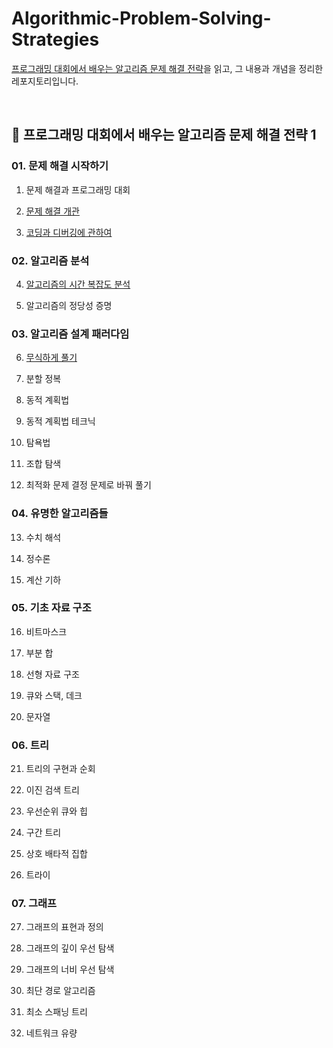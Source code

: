# Algorithmic-Problem-Solving-Strategies

[프로그래밍 대회에서 배우는 알고리즘 문제 해결 전략](https://book.algospot.com/)을 읽고, 그 내용과 개념을 정리한 레포지토리입니다.

<br/>

## 📌 프로그래밍 대회에서 배우는 알고리즘 문제 해결 전략 1

### 01. 문제 해결 시작하기

1. 문제 해결과 프로그래밍 대회

2. [문제 해결 개관](/Chapter_01/02.%20문제%20해결%20개관)

3. [코딩과 디버깅에 관하여](/Chapter_01/03.%20코딩과%20디버깅에%20관하여)

### 02. 알고리즘 분석

4. [알고리즘의 시간 복잡도 분석](/Chapter_02/04.%20알고리즘의%20시간%20복잡도%20분석)

5. 알고리즘의 정당성 증명

### 03. 알고리즘 설계 패러다임

6. [무식하게 풀기](/Chapter_03/06.%20무식하게%20풀기)

7. 분할 정복

8. 동적 계획법

9. 동적 계획법 테크닉

10. 탐욕법

11. 조합 탐색

12. 최적화 문제 결정 문제로 바꿔 풀기

### 04. 유명한 알고리즘들

13. 수치 해석

14. 정수론

15. 계산 기하

### 05. 기초 자료 구조

16. 비트마스크

17. 부분 합

18. 선형 자료 구조

19. 큐와 스택, 데크

20. 문자열

### 06. 트리

21. 트리의 구현과 순회

22. 이진 검색 트리

23. 우선순위 큐와 힙

24. 구간 트리

25. 상호 배타적 집합

26. 트라이

### 07. 그래프

27. 그래프의 표현과 정의

28. 그래프의 깊이 우선 탐색

29. 그래프의 너비 우선 탐색

30. 최단 경로 알고리즘

31. 최소 스패닝 트리

32. 네트워크 유량
